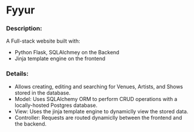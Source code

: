 # Fyyur

### Description:
A Full-stack website built with:
- Python Flask, SQLAlchmey on the Backend
- Jinja template engine on the frontend

### Details:
- Allows creating, editing and searching for Venues, Artists, and Shows stored in the database.
- Model: Uses SQLAlchemy ORM to perform CRUD operations with a locally-hosted Postgres database.
- View: Uses the jinja template engine to dynamiclly view the stored data.
- Controller: Requests are routed dynamiclly between the frontend and the backend.
